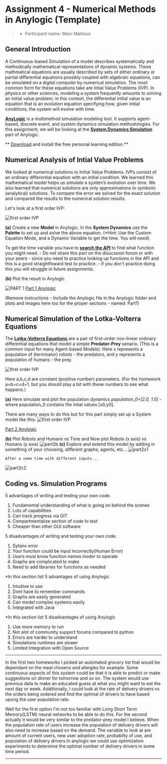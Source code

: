 # Assignment 4 - Numerical Methods in Anylogic (Template)


> * Participant name: Marc Mailloux

## General Introduction
A Continuous-based Simulation of a model describes systematically and methodically mathematical representations of dynamic systems. These mathmatical equations are usually described by sets of either ordinary or partial differential equations possibly coupled with algebraic equations, can be simulated on a digital computer by numerical simulation. The most common form for these equations take are Intial Value Problems (IVP). In physics or other sciences, modeling a system frequently amounts to solving an initial value problem; in this context, the differential initial value is an equation that is an evolution equation specifying how, given initial conditions, the system will evolve with time.

[**AnyLogic**](https://www.anylogic.com/) is a multimethod simulation modeling tool. It supports agent-based, discrete event, and system dynamics simulation methodologies. For this assignment, we will be looking at the [**System Dynamics Simulation**](https://help.anylogic.com/index.jsp?topic=%2Fcom.anylogic.help%2Fhtml%2Fsd%2FSystem+Dynamics+Modeling.html&cp=0_15) part of Anylogic.

** [Download](https://www.anylogic.com/downloads/) and install the free personal learning edition.**

## Numerical Analysis of Intial Value Problems
We looked at numerical solutions to Initial Value Problems. IVPs consist of an ordinary differential equation with an initial condition. We learned this mathematical model helps us simulate a system’s evolution over time. We also learned that numerical solutions are only approximations to symbolic (analytical) solutions. To compare the error we solved for the exact solution and compared the results to the numerical solution results.

Let's look at a first order IVP:

![first order IVP](images/ivp1.png)

**(a)** Create a new **Model** in Anylogic. In the **System Dynamics** use the **Palette** to set up and solve the above equation. (*Hint: Use the Custom Equation Mode, and a Dynamic Variable to get the time. You will need). 

To get the time variable you have to [**search the API**](https://help.anylogic.com/index.jsp?topic=%2Fcom.anylogic.help%2Fhtml%2Fjavadoc%2Findex.html&cp=4_5) to find what function you might need. - Do not share this part on the disucssion forum or with your peers - since you need to practice looking up functions in the API and this is a good straightfoward test to practice. - if you don't practice doing this you will struggle in future assignments.

**(b)** Plot the result in Anylogic

![PART 1](images/part1.png)
[Part 1 Anylogic](anylogic/hw4.a/hw4.a.alp)


(Remove instructions - Include the Anylogic file in the Anylogic folder and plots and images here too for the proper sections - named: Part1)

## Numerical Simulation of the Lotka-Volterra Equations

The [**Lotka-Volterra Equations**](https://en.wikipedia.org/wiki/Lotka%E2%80%93Volterra_equations) are a pair of first-order non-linear ordinary differential equations that model a simple **Predator-Prey** senario. (This is a common input for many Agent-based Models). Here x represents a population of (terminator) robots - the predators, and y represents a population of humans - the prey.

![first order IVP](images/ivp2.png)

Here a,b,c,d are constant (positive number) parameters. (For the homework a=b=c=d=1, but you should play a bit with these numbers to see what happens.)

**(a)** Here simulate and plot the population dynamics *population_0=[2.0, 1.0]* - where population_0 contains the intial values [x0,y0]. 

There are many ways to do this but for this part simply set up a System model like this:
![first order IVP](images/any2.png)

[Part 2 Anylogic](anylogic/hw4.b/hw4.b.alp)

**(b)** Plot Robots and Humans vs Time and Now plot Robots (x axis) vs Humans (y axis) 
![part2b](images/part2a.png)
**(c)** Explore and extend this model by adding in something of your choosing, different graphs, agents, etc...
![part2c1](images/part2b.png)

	After a some time with different inputs...

![part2c2](images/part2bii.png)



## Coding vs. Simulation Programs
5 advantages of writing and testing your own code.

1. Fundamental understanding of what is going on behind the scenes
2. Lots of capabilities
3. Can track progress via GIT
4. Compartmentalize section of code to test
5. Cheaper than other GUI software

5 disadvantages of writing and testing your own code.

1. Sytanx error
2. Your function could be input incorrectly(Human Error)
3. Users must know function names inoder to operate
4. Graphs are complicated to make
5. Need to add libraries for functions as needed

*In this section list 5 advantages of using Anylogic

1. Intuitive to use
2. Dont have to remember commands
3. Graphs are easily generated
4. Can model complex systems easily
5. Integrated with Java


*In this section list 5 disadvantages of using Anylogic

1. Use more memory to run
2. Not alot of community support forums compared to python
3. Errors are harder to understand
4. Simulations runtimes are slower
5. Limited Integration with Open Source


***
In the first two homeworks I picked an automated grocery list that would be dependant on the meal chosens and allergies for example. Some continuous aspects of this system could be that it is able to predict or make suggestions on dinner for tomorrow and so on. The system would use previous data to make an educated guess at what you might want to eat the next day or week. Additionally, I could look at the rate of delivery drivers vs the orders being ordered and find the optimal of drivers to have based upong the user population rate. 

Well for the first option I'm not too familiar with Long Short Term Memory(LSTM) neural networks to be able to do this. For the second actually it would be very similar to the predator-prey model I believe. When the population rate of  users increase the population of delivery drivers will also need to increase based on the demand. The variable to look at are amount of current users, new user adoption rate, probabilty of use, and population of delivery drivers.In anylogic we could use optimization experiments to determine the optimal number of delivery drivers in some time period. 
***
